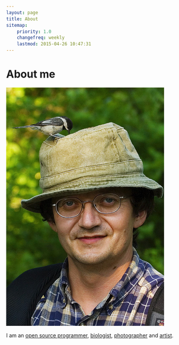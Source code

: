 ```yaml
---
layout: page
title: About
sitemap:
    priority: 1.0
    changefreq: weekly
    lastmod: 2015-04-26 10:47:31
---
```

About me
========
<img src="/img/dimus2.jpg" alt="Dmitry Mozzherin, photo by Dmitry Golgaber">

I am an [open source programmer][1], [biologist][2], [photographer][3] and
[artist][4].

[1]: https://github.com/dimus
[2]: http://www.researchgate.net/profile/Dmitry_Mozzherin
[3]: http://photo.net/photos/dmozzherin
[4]: http://blenderartists.org/forum/showthread.php?333591-Dimus-Sketchbook
